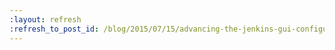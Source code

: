 ```yaml
---
:layout: refresh
:refresh_to_post_id: /blog/2015/07/15/advancing-the-jenkins-gui-configuring-items-in-jenkins
---
```

